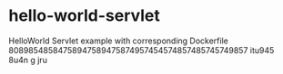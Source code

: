 # hello-world-servlet
HelloWorld Servlet example with corresponding Dockerfile
80898548584758947589475874957454574857485745749857 itu945 8u4n g jru
